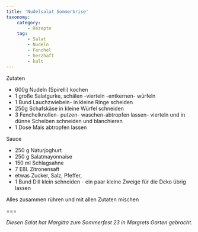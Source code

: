 ```yaml
---
title: 'Nudelsalat Sommerbrise'
taxonomy:
    category:
        - Rezepte
    tag:
        - Salat
        - Nudeln
        - Fenchel
        - herzhaft
        - kalt
---
```


Zutaten
* 600g Nudeln (Spirelli) kochen
* 1 große Salatgurke, schälen -vierteln -entkernen- würfeln
* 1 Bund Lauchzwiebeln- in kleine Ringe scheiden
* 250g Schafskäse in kleine Würfel schneiden
* 3 Fenchelknollen- putzen- waschen-abtropfen lassen- vierteln und in dünne Scheiben schneiden und blanchieren
* 1 Dose Mais abtropfen lassen 

Sauce
* 250 g Naturjoghurt
* 250 g Salatmayonnaise
* 150 ml Schlagsahne
* 7 Eßl. Zitronensaft
* etwas Zucker, Salz, Pfeffer,
* 1 Bund Dill klein schneiden - ein paar kleine Zweige für die Deko übrig lassen 

Alles zusammen rühren und mit allen Zutaten mischen

===

_Diesen Salat hat Margitta zum Sommerfest 23 in Margrets Garten gebracht._